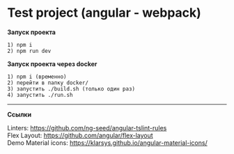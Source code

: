 # Test project (angular - webpack)

**Запуск проекта**
```
1) npm i
2) npm run dev
```

**Запуск проекта через docker**
```
1) npm i (временно)
2) перейти в папку docker/
3) запустить ./build.sh (только один раз)
4) запустить ./run.sh
```

---

**Ссылки**

Linters: https://github.com/ng-seed/angular-tslint-rules  
Flex Layout: https://github.com/angular/flex-layout  
Demo Material icons: https://klarsys.github.io/angular-material-icons/





